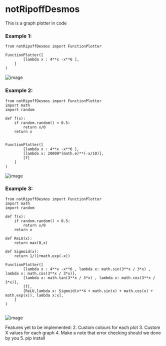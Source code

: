# notRipoffDesmos
This is a graph plotter in code 

### Example 1:
```
from notRipoffDesmos import FunctionPlotter

FunctionPlotter([
        [lambda x : 4**x -x**6 ],
    ]
)
```
![image](https://github.com/Zuhayr-Damji/notRipoffDesmos/assets/130306910/39ffa052-9cad-4b3f-aaf6-e0a8b7f732fb)


### Example 2:
```
from notRipoffDesmos import FunctionPlotter
import math
import random

def f(x):
    if random.random() < 0.5:
        return x/0
    return x


FunctionPlotter([
        [lambda x : 4**x -x**6 ],
        [lambda x: 20000*(math.e)**(-x/10)],
        [f]
    ]
)

```
![image](https://github.com/Zuhayr-Damji/notRipoffDesmos/assets/130306910/c915a72b-26d2-46f0-bb8b-ab2dd23bfdcb)

### Example 3:
```
from notRipoffDesmos import FunctionPlotter
import math
import random

def f(x):
    if random.random() < 0.5:
        return x/0
    return x

def ReLU(x):
    return max(0,x)

def Sigmoid(x):
    return 1/(1+math.exp(-x))

FunctionPlotter([
        [lambda x : 4**x -x**6 , lambda x: math.sin(3**x / 3*x) , lambda x: math.cos(3**x / 3*x)],
        [lambda x: math.tan(3**x / 3*x) , lambda x: math.cos(3**x / 3*x)],
        [f],
        [ReLU,lambda x: Sigmoid(x**4 + math.sin(x) + math.cos(x) + math.exp(x)), lambda x:x],
    ]
)


```
![image](https://github.com/Zuhayr-Damji/notRipoffDesmos/assets/130306910/992d6f4a-8a1a-4391-a2b5-f0eadcb283ad)


Features yet to be implemented:
2. Custom colours for each plot
3. Custom X values for each graph
4. Make a note that error checking should we done by you
5. pip install

